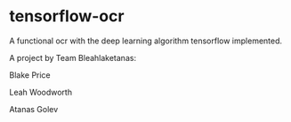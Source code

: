 # tensorflow-ocr
A functional ocr with the deep learning algorithm tensorflow implemented.

A project by Team Bleahlaketanas:

Blake Price

Leah Woodworth 

Atanas Golev
